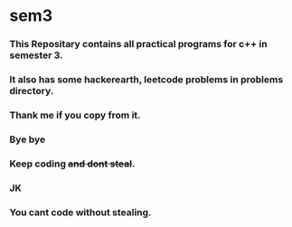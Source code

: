 # sem3
### This Repositary contains all practical programs for c++ in semester 3.
### It also has some hackerearth, leetcode problems in problems directory.
### Thank me if you copy from it. 
### Bye bye
### Keep coding ~~and dont steal~~.
### JK
### You cant code without stealing.